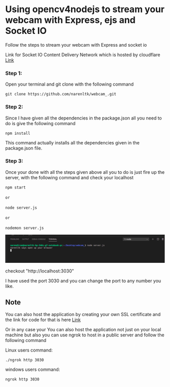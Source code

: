 # Using opencv4nodejs to stream your webcam with Express, ejs and Socket IO

Follow the steps to stream your webcam with Express and socket io

Link for Socket IO Content Delivery Network which is hosted by cloudflare [Link](https://cdnjs.com/libraries/socket.io)

### Step 1:

Open your terminal and git clone with the following command

```
git clone https://github.com/narenltk/webcam_.git
```

### Step 2:

Since I have given all the dependencies in the package.json all you need to do is give the following command

```
npm install
```

This command actually installs all the dependencies given in the package.json file.

### Step 3:

Once your done with all the steps given above all you to do is just fire up the server, with the following command and check your localhost

```
npm start

or

node server.js

or 

nodemon server.js
```

<p align="center">
  <img src="img/node_server.png">
</p>

checkout "http://localhost:3030"

I have used the port 3030 and you can change the port to any number you like.

## Note

You can also host the application by creating your own SSL certificate and the link for code for that is here [Link](https://github.com/narenltk/ssl_.git)

Or in any case your You can also host the application not just on your local machine but also you can use ngrok to host in a public server and follow the following command

Linux users command:
```
./ngrok http 3030
```

windows users command:
```
ngrok http 3030
```
